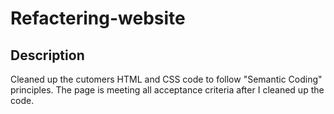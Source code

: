 # Refactering-website

## Description

Cleaned up the cutomers HTML and CSS code to follow "Semantic Coding" principles. 
The page is meeting all acceptance criteria after I cleaned up the code. 

